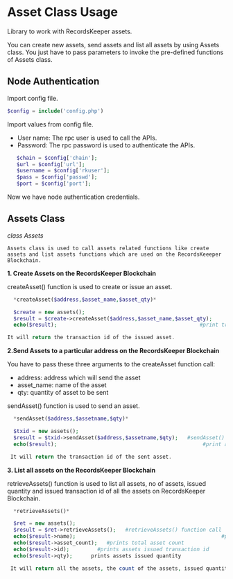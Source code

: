 Asset Class Usage
====================

Library to work with RecordsKeeper assets.


You can create new assets, send assets and list all assets by using Assets class. You just have to pass parameters to invoke the pre-defined functions of Assets class.

  


Node Authentication
-------------------


Import config file.

```PHP
$config = include('config.php')
```
Import values from config file.


- User name: The rpc user is    used to call the APIs.
- Password: The rpc password is used to authenticate the APIs.


```PHP
   $chain = $config['chain'];
   $url = $config['url'];
   $username = $config['rkuser'];
   $pass = $config['passwd'];
   $port = $config['port'];
```
   Now we have node authentication credentials.


Assets Class
-------------

  *class Assets*

    Assets class is used to call assets related functions like create assets and list assets functions which are used on the RecordsKeeeper Blockchain. 


**1. Create Assets on the RecordsKeeper Blockchain**

 

createAsset() function is used to create or issue an asset.

```PHP
  *createAsset($address,$asset_name,$asset_qty)*

  $create = new assets();
  $result = $create->createAsset($address,$asset_name,$asset_qty);                        #createAsset() function call
  echo($result);                                              #print transaction id of the issued asset

It will return the transaction id of the issued asset.
```

**2.Send Assets to a particular address on the RecordsKeeper Blockchain**

You have to pass these three arguments to the createAsset function call:


* address: address which will send the asset
* asset_name: name of the asset
* qty: quantity of asset to be sent


sendAsset() function is used to send an asset.

```PHP
  *sendAsset($address,$assetname,$qty)*  

  $txid = new assets();
  $result = $txid->sendAsset($address,$assetname,$qty);   #sendAsset() function call
  echo($result);                                               #print a transaction id of the sent asset

 It will return the transaction id of the sent asset.
```

**3. List all assets on the RecordsKeeper Blockchain**

retrieveAssets() function is used to list all assets, no of assets, issued quantity and issued transaction id of all the assets on RecordsKeeper Blockchain.



```PHP
  *retrieveAssets()*  

  $ret = new assets();
  $result = $ret->retrieveAssets();   #retrieveAssets() function call
  echo($result->name);                                               #print  name of all the assets
  echo($result->asset_count);   #prints total asset count
  echo($result->id);         #prints assets issued transaction id
  echo($result->qty);      prints assets issued quantity

 It will return all the assets, the count of the assets, issued quantity of assets and issued transaction id of the asset on the RecordsKeeper Blockchain.
```

